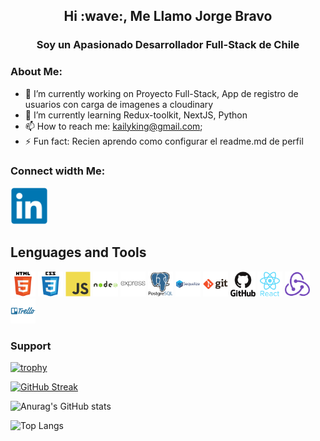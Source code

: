 <div>
    <img align="left" src="https://comunidad.movistar.es/t5/image/serverpage/image-id/40562i586BD2B10B780C11/image-size/original?v=mpbl-1&px=-1" alt="" />
</div>
<div align="left">
    <h2 align="center">Hi :wave:, Me Llamo Jorge Bravo</h2>
    <h3 align="center">Soy un Apasionado Desarrollador Full-Stack de Chile</h3>
</div>

### About Me:
- 🔭 I’m currently working on Proyecto Full-Stack, App de registro de usuarios con carga de imagenes a cloudinary 
- 🌱 I’m currently learning Redux-toolkit, NextJS, Python
- 📫 How to reach me: [kailyking@gmail.com](mailto:kailyking@gmail.com);
- ⚡ Fun fact: Recien aprendo como configurar el readme.md de perfil

### Connect width Me:
<div>
    <a href="https://www.linkedin.com/in/jorge-manuel-bravo-sep%C3%BAlveda-a63365175"><img src="https://github.com/devicons/devicon/blob/master/icons/linkedin/linkedin-original.svg" title="LINKEDIN" alt="LINKEDIN"     width="60" height="60" /></a>
</div>


<div align="left">
  <h2>Lenguages and Tools</h2>
  <div>
    <img src="https://github.com/devicons/devicon/blob/master/icons/html5/html5-original-wordmark.svg" title="HTML5" alt="HTML5" width="40" height="40" />
    <img src="https://github.com/devicons/devicon/blob/master/icons/css3/css3-original-wordmark.svg" title="CSS3" alt="CSS3" width="40" height="40" />
    <img src="https://github.com/devicons/devicon/blob/master/icons/javascript/javascript-original.svg" title="JAVASCRIPT" alt="JAVASCRIPT" width="40" height="40" />
    <img src="https://github.com/devicons/devicon/blob/master/icons/nodejs/nodejs-original-wordmark.svg" title="NODEJS" alt="NODEJS" width="40" height="40" />
    <img src="https://github.com/devicons/devicon/blob/master/icons/express/express-original-wordmark.svg" title="EXPRESS" alt="EXPRESS" width="40" height="40" />
    <img src="https://github.com/devicons/devicon/blob/master/icons/postgresql/postgresql-original-wordmark.svg" title="POSTGRESQL" alt="POSTGRESQL" width="40" height="40" />
    <img src="https://github.com/devicons/devicon/blob/master/icons/sequelize/sequelize-original-wordmark.svg" title="SEQUELIZE" alt="SEQUELIZE" width="40" height="40" />
    <img src="https://github.com/devicons/devicon/blob/master/icons/git/git-original-wordmark.svg" title="GIT" alt="GIT" width="40" height="40" />
    <img src="https://github.com/devicons/devicon/blob/master/icons/github/github-original-wordmark.svg" title="GITHUB" alt="GITHUB" width="40" height="40" />
    <img src="https://github.com/devicons/devicon/blob/master/icons/react/react-original-wordmark.svg" title="REACT" alt="REACT" width="40" height="40" />
    <img src="https://github.com/devicons/devicon/blob/master/icons/redux/redux-original.svg" title="REDUX" alt="REDUX" width="40" height="40" />
    <img src="https://github.com/devicons/devicon/blob/master/icons/trello/trello-plain-wordmark.svg" title="TRELLO" alt="TRELLO" width="40" height="40" />
  </div>
</div>



### Support

[![trophy](https://github-profile-trophy.vercel.app/?username=KailyKinG&theme=onedark)](https://github.com/ryo-ma/github-profile-trophy)

[![GitHub Streak](http://github-readme-streak-stats.herokuapp.com?user=KailyKinG&theme=merko&date_format=M%20j%5B%2C%20Y%5D)](https://git.io/streak-stats)

![Anurag's GitHub stats](https://github-readme-stats.vercel.app/api?username=KailyKinG&show_icons=true&theme=merko)

![Top Langs](https://github-readme-stats.vercel.app/api/top-langs/?username=KailyKinG)
